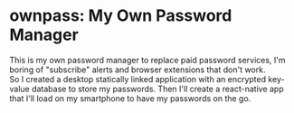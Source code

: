 # ownpass: My Own Password Manager
This is my own password manager to replace paid password services, I'm boring of "subscribe" alerts and browser extensions that don't work.  
So I created a desktop statically linked application with an encrypted key-value database to store my passwords.
Then I'll create a react-native app that I'll load on my smartphone to have my passwords on the go.
